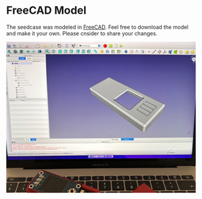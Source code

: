 # FreeCAD Model

The seedcase was modeled in [FreeCAD](https://freecad.org). Feel free to download the model and make it your own. Please cnsider to share your changes.

<picture>
<img alt="Shows an image of the signercase beeing modeled using the Freecad Software." src="/images/signercase-freecad.jpeg">
</picture>
